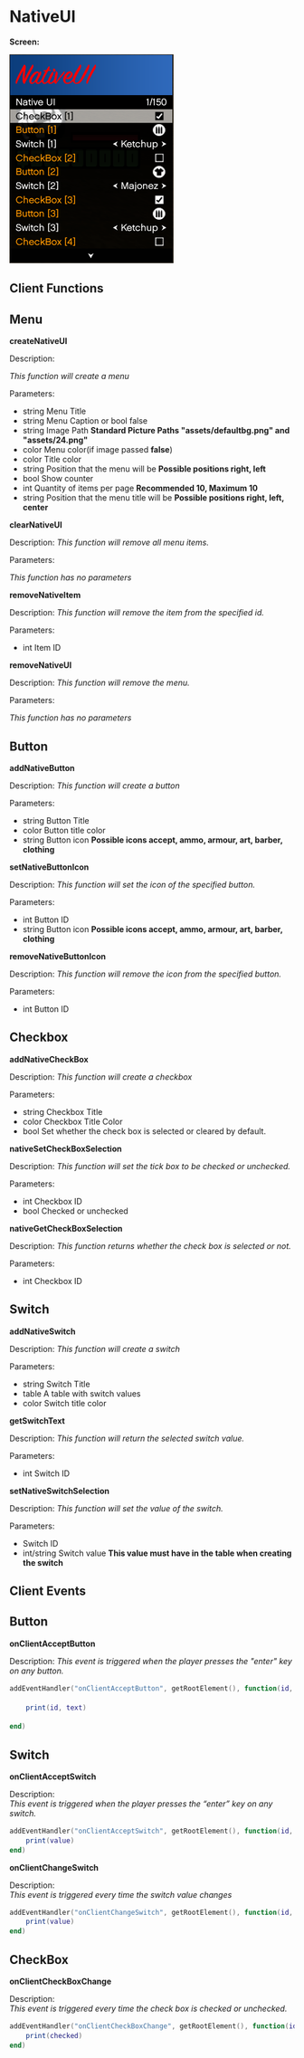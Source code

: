 
# NativeUI

**Screen:**

![Menu Image](https://github.com/Allerek/MTASA-NativeUI/blob/master/menuimg.png)

## Client Functions

## Menu


**createNativeUI**


Description:

*This function will create a menu*

Parameters:

 - string Menu Title
 - string Menu Caption or bool false
 - string Image Path **Standard Picture Paths "assets/defaultbg.png" and "assets/24.png"**
 -  color Menu color(if image passed **false**)
 -  color Title color
 -  string Position that the menu will be **Possible positions right, left**
 - bool Show counter
 - int Quantity of items per page **Recommended 10, Maximum 10**
 - string Position that the menu title will be **Possible positions right, left, center**

**clearNativeUI**

Description:
*This function will remove all menu items.*

Parameters:

*This function has no parameters*

**removeNativeItem**

Description:
*This function will remove the item from the specified id.*

Parameters:

 - int Item ID

**removeNativeUI**

Description:
*This function will remove the menu.*

Parameters:

*This function has no parameters*

## Button

**addNativeButton**

Description:
*This function will create a button*

Parameters:

 - string Button Title
 - color Button title color
 - string Button icon **Possible icons accept, ammo, armour, art, barber, clothing**

**setNativeButtonIcon**

Description:
*This function will set the icon of the specified button.*

Parameters:

 - int Button ID
 - string Button icon **Possible icons accept, ammo, armour, art, barber, clothing**

**removeNativeButtonIcon**

Description:
*This function will remove the icon from the specified button.*

Parameters:

- int Button ID

## Checkbox

**addNativeCheckBox**

Description:
*This function will create a checkbox*

Parameters:

 - string Checkbox Title
 - color Checkbox Title Color
 - bool Set whether the check box is selected or cleared by default.

**nativeSetCheckBoxSelection**

Description:
*This function will set the tick box to be checked or unchecked.*

Parameters:

 - int Checkbox ID
 - bool Checked or unchecked

**nativeGetCheckBoxSelection**

Description:
*This function returns whether the check box is selected or not.*

Parameters:

 - int Checkbox ID

## Switch

**addNativeSwitch**

Description:
*This function will create a switch*

Parameters:

 - string Switch Title
 - table A table with switch values
 - color Switch title color

**getSwitchText**

Description:
*This function will return the selected switch value.*

Parameters:
	
- int Switch ID

**setNativeSwitchSelection**

Description:
*This function will set the value of the switch.*

Parameters:

 - Switch ID
 - int/string Switch value **This value must have in the table when creating the switch**

## Client Events

## Button

**onClientAcceptButton**

Description:
*This event is triggered when the player presses the "enter" key on any button.*

```lua
addEventHandler("onClientAcceptButton", getRootElement(), function(id, text)

	print(id, text)

end)
```

## Switch

**onClientAcceptSwitch**

Description:  
*This event is triggered when the player presses the “enter” key on any switch.*

```lua
addEventHandler("onClientAcceptSwitch", getRootElement(), function(id, value)
    print(value)
end)
```

**onClientChangeSwitch**

Description:  
*This event is triggered every time the switch value changes*

```lua
addEventHandler("onClientChangeSwitch", getRootElement(), function(id, value)
    print(value)
end)
```
## CheckBox
**onClientCheckBoxChange**

Description:  
*This event is triggered every time the check box is checked or unchecked.*

```lua
addEventHandler("onClientCheckBoxChange", getRootElement(), function(id, checked)
    print(checked)
end)
```

